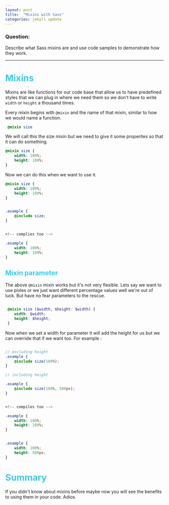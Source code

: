 ```yaml
---
layout: post
title:  "Mixins with Sass"
categories: jekyll update
---
```

### Question:
Describe what Sass mixins are and use code samples to demonstrate how they work.

<hr>

 <h1 style="color:#3CCAE6">Mixins</h1>

Mixins are like functions for our code base that allow us to have predefined styles that we can plug in where we need them so we don't have to write `width` or `height` a thousand times. 

Every mixin begins with `@mixin` and the name of that mixin, similar to how we would name a function. 


```scss
 @mixin size 
```


We will call this the size mixin but we need to give it some properites so that it can do something. 


```scss
@mixin size {
    width: 100%;
    height: 100%;
}
```


Now we can do this when we want to use it. 

```scss
@mixin size {
    width: 100%;
    height: 100%;
}


.example {
    @include size; 
}


<!-- complies too -->

.example {
    width: 100%;
    height: 100%;
}

```


 <h2 style="color:#3CCAE6">Mixin parameter</h2>

 The above `@mixin` mixin works but it's not very flexible. Lets say we want to use pixles or we just want different percentage values well we're out of luck. But have no fear parameters to the rescue. 

 
```scss

 @mixin size ($width, $height: $width) {
    width: $width;
    height: $height;
 }
```

Now when we set a width for parameter it will add the height for us but we can override that if we want too. For example :


```scss 

// excluding height
.example {
    @include size(100%);
}

// including height

.example {
    @include size(100%, 500px);
}


<!-- compiles too -->

.example {
    width: 100%;
    height: 100%;
}


.example {
    width: 100%;
    height: 500px;
}

```


 <h1 style="color:#3CCAE6">Summary</h1>

 If you didn't know about mixins before maybe now you will see the benefits to using them in your code. Adios. 

